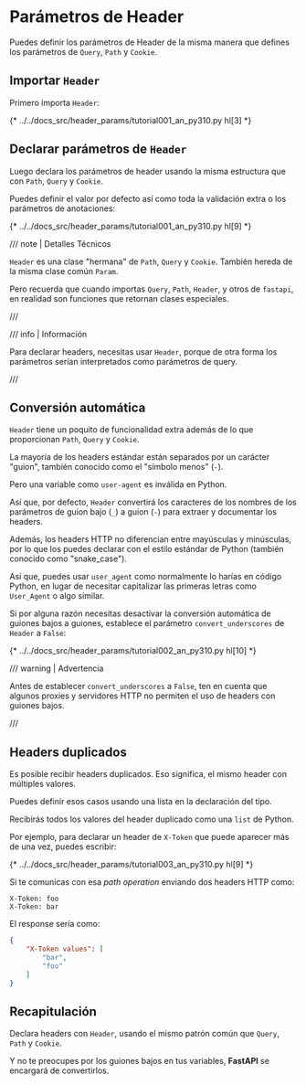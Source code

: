 # Parámetros de Header

Puedes definir los parámetros de Header de la misma manera que defines los parámetros de `Query`, `Path` y `Cookie`.

## Importar `Header`

Primero importa `Header`:

{* ../../docs_src/header_params/tutorial001_an_py310.py hl[3] *}

## Declarar parámetros de `Header`

Luego declara los parámetros de header usando la misma estructura que con `Path`, `Query` y `Cookie`.

Puedes definir el valor por defecto así como toda la validación extra o los parámetros de anotaciones:

{* ../../docs_src/header_params/tutorial001_an_py310.py hl[9] *}

/// note | Detalles Técnicos

`Header` es una clase "hermana" de `Path`, `Query` y `Cookie`. También hereda de la misma clase común `Param`.

Pero recuerda que cuando importas `Query`, `Path`, `Header`, y otros de `fastapi`, en realidad son funciones que retornan clases especiales.

///

/// info | Información

Para declarar headers, necesitas usar `Header`, porque de otra forma los parámetros serían interpretados como parámetros de query.

///

## Conversión automática

`Header` tiene un poquito de funcionalidad extra además de lo que proporcionan `Path`, `Query` y `Cookie`.

La mayoría de los headers estándar están separados por un carácter "guion", también conocido como el "símbolo menos" (`-`).

Pero una variable como `user-agent` es inválida en Python.

Así que, por defecto, `Header` convertirá los caracteres de los nombres de los parámetros de guion bajo (`_`) a guion (`-`) para extraer y documentar los headers.

Además, los headers HTTP no diferencian entre mayúsculas y minúsculas, por lo que los puedes declarar con el estilo estándar de Python (también conocido como "snake_case").

Así que, puedes usar `user_agent` como normalmente lo harías en código Python, en lugar de necesitar capitalizar las primeras letras como `User_Agent` o algo similar.

Si por alguna razón necesitas desactivar la conversión automática de guiones bajos a guiones, establece el parámetro `convert_underscores` de `Header` a `False`:

{* ../../docs_src/header_params/tutorial002_an_py310.py hl[10] *}

/// warning | Advertencia

Antes de establecer `convert_underscores` a `False`, ten en cuenta que algunos proxies y servidores HTTP no permiten el uso de headers con guiones bajos.

///

## Headers duplicados

Es posible recibir headers duplicados. Eso significa, el mismo header con múltiples valores.

Puedes definir esos casos usando una lista en la declaración del tipo.

Recibirás todos los valores del header duplicado como una `list` de Python.

Por ejemplo, para declarar un header de `X-Token` que puede aparecer más de una vez, puedes escribir:

{* ../../docs_src/header_params/tutorial003_an_py310.py hl[9] *}

Si te comunicas con esa *path operation* enviando dos headers HTTP como:

```
X-Token: foo
X-Token: bar
```

El response sería como:

```JSON
{
    "X-Token values": [
        "bar",
        "foo"
    ]
}
```

## Recapitulación

Declara headers con `Header`, usando el mismo patrón común que `Query`, `Path` y `Cookie`.

Y no te preocupes por los guiones bajos en tus variables, **FastAPI** se encargará de convertirlos.
